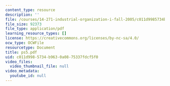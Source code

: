 ```yaml
---
content_type: resource
description: ''
file: /courses/14-271-industrial-organization-i-fall-2005/c011d9985734b9630a0875337fdcf5f0_ps5.pdf
file_size: 92373
file_type: application/pdf
learning_resource_types: []
license: https://creativecommons.org/licenses/by-nc-sa/4.0/
ocw_type: OCWFile
resourcetype: Document
title: ps5.pdf
uid: c011d998-5734-b963-0a08-75337fdcf5f0
video_files:
  video_thumbnail_file: null
video_metadata:
  youtube_id: null
---
```

